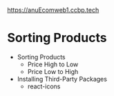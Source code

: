 https://anuEcomweb1.ccbp.tech


# Sorting Products

- Sorting Products
  - Price High to Low
  - Price Low to High
- Installing Third-Party Packages
  - react-icons
